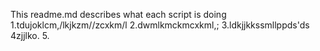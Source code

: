 This readme.md describes what each script is doing
1.tdujoklcm,/lkjkzm//zcxkm/l
2.dwmlkmckmcxkml,;
3.ldkjjkkssmllppds'ds
4zjjlko.
5.
